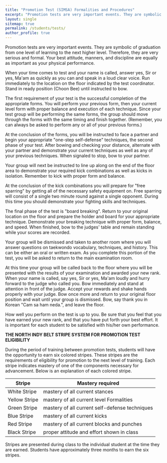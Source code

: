 ```yaml
---
title: "Promotion Test (SIMSA) Formalities and Procedures"
excerpt: "Promotion tests are very important events. They are symbolic of graduation from one level of learning to the next higher level. Therefore, they are very serious and formal. Your best attitude, manners, and discipline are equally as important as your physical performance."
layout: single
sitemap: true
permalink: /students/tests/
author_profile: true
---
```

Promotion tests are very important events. They are symbolic of graduation from one level of learning to the next higher level. Therefore, they are very serious and formal. Your best attitude, manners, and discipline are equally as important as your physical performance. 


When your time comes to test and your name is called, answer yes, Sir or yes, Ma'am as quickly as you can and speak in a loud clear voice. Run immediately to the location on the floor indicated by the test coordinator. Stand in ready position (Choon Bee) until instructed to bow. 


The first requirement of your test is the successful completion of the appropriate forms. You will perform your previous form, then your current level form with proper balance and execution of each technique. Since your test group will be performing the same forms, the group should move through the forms with the same timing and finish together. (Remember, you can always be asked to perform any or all of your previous forms.) 


At the conclusion of the forms, you will be instructed to face a partner and begin your appropriate "one-step self-defense" techniques, the second phase of your test. After bowing and checking your distance, alternate with your partner and demonstrate your current techniques as well as any of your previous techniques. When signaled to stop, bow to your partner. 


Your group will next be instructed to line up along on the end of the floor area to demonstrate your required kick combinations as well as kicks in isolation. Remember to kick with proper form and balance. 


At the conclusion of the kick combinations you will prepare for "free sparring" by getting all of the necessary safety equipment on. Free sparring will consist of a single two minute round against a single opponent. During this time you should demonstrate your fighting skills and techniques. 


The final phase of the test is "board breaking". Return to your original location on the floor and prepare the holder and board for your appropriate technique. Demonstrate your breaking technique with proper form, balance, and speed. When finished, bow to the judges' table and remain standing while your scores are recorded. 


Your group will be dismissed and taken to another room where you will answer questions on taekwondo vocabulary, techniques, and history. This can be either an oral or written exam. As you complete this portion of the test, you will be asked to return to the main examination room. 


At this time your group will be called back to the floor where you will be presented with the results of your examination and awarded your new rank. When your name is called, say yes, Sir or yes, Ma'am loudly and hurry forward to the judge who called you. Bow immediately and stand at attention in front of the judge. Accept your rewards and shake hands properly with your judge. Bow once more and return to your original floor position and wait until your group is dismissed. Bow, say thank you in Korean "Cam sa ham neda.", and leave the floor. 


How well you perform on the test is up to you. Be sure that you feel that you have earned your new rank, and that you have put forth your best effort. It is important for each student to be satisfied with his/her own performance. 



__THE NORTH INDY BELT STRIPE SYSTEM FOR PROMOTION TEST ELIGIBILITY__


During the period of training between promotion tests, students will have the opportunity to earn six colored stripes. These stripes are the requirements of eligibility for promotion to the next level of training. Each stripe indicates mastery of one of the components necessary for advancement. Below is an explanation of each colored stripe. 

| Stripe 		| Mastery required 									|
| --------		| --------											|
| White Stripe	| mastery of all current stances					|
| Yellow Stripe	| mastery of all current level Formalities			|
| Green Stripe	| mastery of all current self-defense techniques 	|
| Blue Stripe	| mastery of all current kicks						|
| Red Stripe	| mastery of all current blocks and punches			|
| Black Stripe	| proper attitude and effort shown in class			|


Stripes are presented during class to the individual student at the time they are earned. Students have approximately three months to earn the six stripes.

